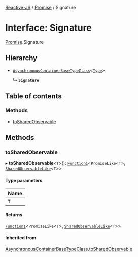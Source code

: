 [Reactive-JS](../README.md) / [Promise](../modules/Promise.md) / Signature

# Interface: Signature

[Promise](../modules/Promise.md).Signature

## Hierarchy

- [`AsynchronousContainerBaseTypeClass`](type_classes.AsynchronousContainerBaseTypeClass.md)<[`Type`](Promise.Type.md)\>

  ↳ **`Signature`**

## Table of contents

### Methods

- [toSharedObservable](Promise.Signature.md#tosharedobservable)

## Methods

### toSharedObservable

▸ **toSharedObservable**<`T`\>(): [`Function1`](../modules/functions.md#function1)<`PromiseLike`<`T`\>, [`SharedObservableLike`](types.SharedObservableLike.md)<`T`\>\>

#### Type parameters

| Name |
| :------ |
| `T` |

#### Returns

[`Function1`](../modules/functions.md#function1)<`PromiseLike`<`T`\>, [`SharedObservableLike`](types.SharedObservableLike.md)<`T`\>\>

#### Inherited from

[AsynchronousContainerBaseTypeClass](type_classes.AsynchronousContainerBaseTypeClass.md).[toSharedObservable](type_classes.AsynchronousContainerBaseTypeClass.md#tosharedobservable)
